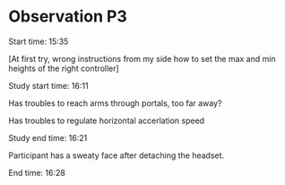 # Observation P3

Start time: 15:35

[At first try, wrong instructions from my side how to set the max and min heights of the right controller]

Study start time: 16:11

Has troubles to reach arms through portals, too far away?

Has troubles to regulate horizontal accerlation speed

Study end time: 16:21

Participant has a sweaty face after detaching the headset.

End time: 16:28
